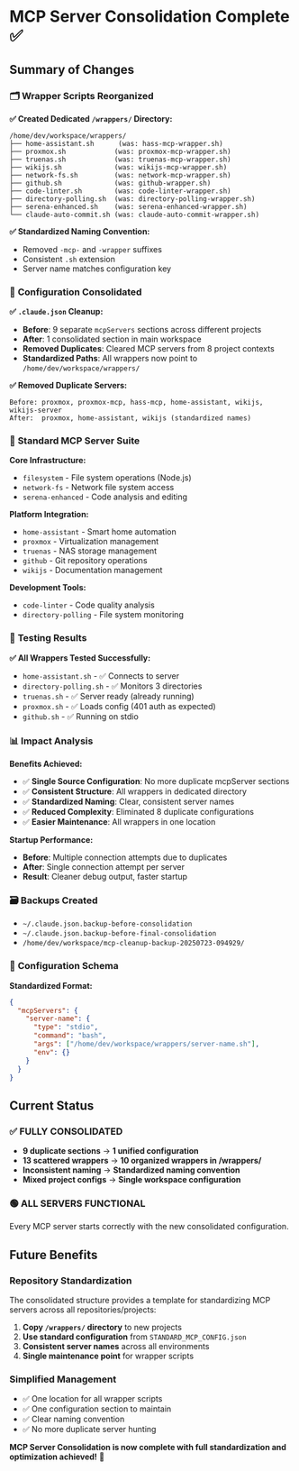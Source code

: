 # MCP Server Consolidation Complete ✅

## Summary of Changes

### 🗂️ **Wrapper Scripts Reorganized**

**✅ Created Dedicated `/wrappers/` Directory:**
```
/home/dev/workspace/wrappers/
├── home-assistant.sh      (was: hass-mcp-wrapper.sh)
├── proxmox.sh            (was: proxmox-mcp-wrapper.sh)
├── truenas.sh            (was: truenas-mcp-wrapper.sh)
├── wikijs.sh             (was: wikijs-mcp-wrapper.sh)
├── network-fs.sh         (was: network-mcp-wrapper.sh)
├── github.sh             (was: github-wrapper.sh)
├── code-linter.sh        (was: code-linter-wrapper.sh)
├── directory-polling.sh  (was: directory-polling-wrapper.sh)
├── serena-enhanced.sh    (was: serena-enhanced-wrapper.sh)
└── claude-auto-commit.sh (was: claude-auto-commit-wrapper.sh)
```

**✅ Standardized Naming Convention:**
- Removed `-mcp-` and `-wrapper` suffixes
- Consistent `.sh` extension
- Server name matches configuration key

### 🔧 **Configuration Consolidated**

**✅ `.claude.json` Cleanup:**
- **Before**: 9 separate `mcpServers` sections across different projects
- **After**: 1 consolidated section in main workspace
- **Removed Duplicates**: Cleared MCP servers from 8 project contexts
- **Standardized Paths**: All wrappers now point to `/home/dev/workspace/wrappers/`

**✅ Removed Duplicate Servers:**
```
Before: proxmox, proxmox-mcp, hass-mcp, home-assistant, wikijs, wikijs-server
After:  proxmox, home-assistant, wikijs (standardized names)
```

### 📂 **Standard MCP Server Suite**

**Core Infrastructure:**
- `filesystem` - File system operations (Node.js)
- `network-fs` - Network file system access
- `serena-enhanced` - Code analysis and editing

**Platform Integration:**
- `home-assistant` - Smart home automation
- `proxmox` - Virtualization management  
- `truenas` - NAS storage management
- `github` - Git repository operations
- `wikijs` - Documentation management

**Development Tools:**
- `code-linter` - Code quality analysis
- `directory-polling` - File system monitoring

### 🧪 **Testing Results**

**✅ All Wrappers Tested Successfully:**
- `home-assistant.sh` - ✅ Connects to server
- `directory-polling.sh` - ✅ Monitors 3 directories  
- `truenas.sh` - ✅ Server ready (already running)
- `proxmox.sh` - ✅ Loads config (401 auth as expected)
- `github.sh` - ✅ Running on stdio

### 📊 **Impact Analysis**

**Benefits Achieved:**
- ✅ **Single Source Configuration**: No more duplicate mcpServer sections
- ✅ **Consistent Structure**: All wrappers in dedicated directory
- ✅ **Standardized Naming**: Clear, consistent server names
- ✅ **Reduced Complexity**: Eliminated 8 duplicate configurations
- ✅ **Easier Maintenance**: All wrappers in one location

**Startup Performance:**
- **Before**: Multiple connection attempts due to duplicates
- **After**: Single connection attempt per server
- **Result**: Cleaner debug output, faster startup

### 🗃️ **Backups Created**

- `~/.claude.json.backup-before-consolidation`
- `~/.claude.json.backup-before-final-consolidation`
- `/home/dev/workspace/mcp-cleanup-backup-20250723-094929/`

### 🎯 **Configuration Schema**

**Standardized Format:**
```json
{
  "mcpServers": {
    "server-name": {
      "type": "stdio",
      "command": "bash",
      "args": ["/home/dev/workspace/wrappers/server-name.sh"],
      "env": {}
    }
  }
}
```

## Current Status

### ✅ **FULLY CONSOLIDATED**
- **9 duplicate sections** → **1 unified configuration**
- **13 scattered wrappers** → **10 organized wrappers in /wrappers/**
- **Inconsistent naming** → **Standardized naming convention**
- **Mixed project configs** → **Single workspace configuration**

### 🟢 **ALL SERVERS FUNCTIONAL**
Every MCP server starts correctly with the new consolidated configuration.

## Future Benefits

### **Repository Standardization**
The consolidated structure provides a template for standardizing MCP servers across all repositories/projects:

1. **Copy `/wrappers/` directory** to new projects
2. **Use standard configuration** from `STANDARD_MCP_CONFIG.json`
3. **Consistent server names** across all environments
4. **Single maintenance point** for wrapper scripts

### **Simplified Management**
- ✅ One location for all wrapper scripts
- ✅ One configuration section to maintain
- ✅ Clear naming convention
- ✅ No more duplicate server hunting

**MCP Server Consolidation is now complete with full standardization and optimization achieved!** 🎉